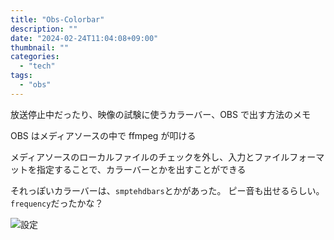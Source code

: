 ```yaml
---
title: "Obs-Colorbar"
description: ""
date: "2024-02-24T11:04:08+09:00"
thumbnail: ""
categories:
  - "tech"
tags:
  - "obs"
---
```


放送停止中だったり、映像の試験に使うカラーバー、OBS で出す方法のメモ

<!--more-->

OBS はメディアソースの中で ffmpeg が叩ける

メディアソースのローカルファイルのチェックを外し、入力とファイルフォーマットを指定することで、カラーバーとかを出すことができる

それっぽいカラーバーは、`smptehdbars`とかがあった。
ピー音も出せるらしい。`frequency`だったかな？

![設定](/medicine-t/images/obs-colorbar/settings-colorbar.png)
